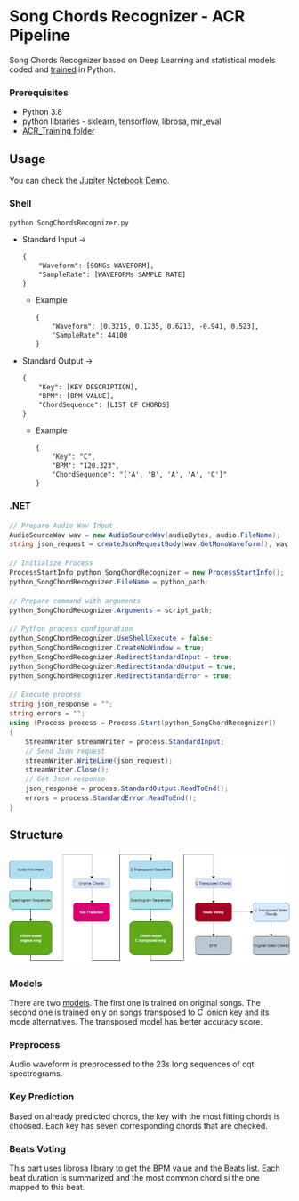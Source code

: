 # Song Chords Recognizer - ACR Pipeline

Song Chords Recognizer based on Deep Learning and statistical models coded and [trained](../ACR_Training/ReadMe.md) in Python.

### Prerequisites
 - Python 3.8
 - python libraries - sklearn, tensorflow, librosa, mir_eval
 - [ACR_Training folder](../ACR_Training/ReadMe.md)





## Usage
You can check the [Jupiter Notebook Demo](./Bachelor%20Research%20-%20Demo.ipynb).
### Shell 
```shell
python SongChordsRecognizer.py
```
 - Standard Input ->
    ```shell
    {
        "Waveform": [SONGs WAVEFORM],
        "SampleRate": [WAVEFORMs SAMPLE RATE]
    }
    ``` 
   - Example
        ```shell
        {
            "Waveform": [0.3215, 0.1235, 0.6213, -0.941, 0.523],
            "SampleRate": 44100
        }
        ```
 - Standard Output ->
    ```shell
    {
        "Key": [KEY DESCRIPTION],
        "BPM": [BPM VALUE],
        "ChordSequence": [LIST OF CHORDS]
    }
    ```
    - Example
        ```shell
        {
            "Key": "C",
            "BPM": "120.323",
            "ChordSequence": "['A', 'B', 'A', 'A', 'C']"
        }
        ```


### .NET
```csharp
// Prepare Audio Wav Input
AudioSourceWav wav = new AudioSourceWav(audioBytes, audio.FileName);
string json_request = createJsonRequestBody(wav.GetMonoWaveform(), wav.SampleRate)

// Initialize Process
ProcessStartInfo python_SongChordRecognizer = new ProcessStartInfo();
python_SongChordRecognizer.FileName = python_path;

// Prepare command with arguments
python_SongChordRecognizer.Arguments = script_path;

// Python process configuration
python_SongChordRecognizer.UseShellExecute = false;
python_SongChordRecognizer.CreateNoWindow = true;
python_SongChordRecognizer.RedirectStandardInput = true;
python_SongChordRecognizer.RedirectStandardOutput = true;
python_SongChordRecognizer.RedirectStandardError = true;

// Execute process
string json_response = "";
string errors = "";
using (Process process = Process.Start(python_SongChordRecognizer))
{
    StreamWriter streamWriter = process.StandardInput;
    // Send Json request
    streamWriter.WriteLine(json_request);
    streamWriter.Close();
    // Get Json response
    json_response = process.StandardOutput.ReadToEnd();
    errors = process.StandardError.ReadToEnd();
}
```



## Structure

![ACR Pipeline](./docs/imgs/ACRPipeline.png)

### Models

There are two [models](./models/ReadMe.md). The first one is trained on original songs. The second one is trained only on songs transposed to C ionion key and its mode alternatives. The transposed model has better accuracy score.

### Preprocess

Audio waveform is preprocessed to the 23s long sequences of cqt spectrograms.

### Key Prediction

Based on already predicted chords, the key with the most fitting chords is choosed. Each key has seven corresponding chords that are checked.

### Beats Voting

This part uses librosa library to get the BPM value and the Beats list. Each beat duration is summarized and the most common chord si the one mapped to this beat.